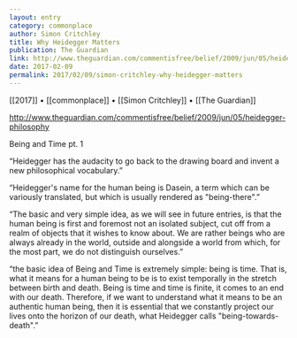 ```yaml
---
layout: entry
category: commonplace
author: Simon Critchley
title: Why Heidegger Matters
publication: The Guardian
link: http://www.theguardian.com/commentisfree/belief/2009/jun/05/heidegger-philosophy
date: 2017-02-09
permalink: 2017/02/09/simon-critchley-why-heidegger-matters
---
```


[[2017]] • [[commonplace]] • [[Simon Critchley]] • [[The Guardian]] 

http://www.theguardian.com/commentisfree/belief/2009/jun/05/heidegger-philosophy

Being and Time pt. 1

“Heidegger has the audacity to go back to the drawing board and invent a new philosophical vocabulary.”

“Heidegger's name for the human being is Dasein, a term which can be variously translated, but which is usually rendered as "being-there".”

“The basic and very simple idea, as we will see in future entries, is that the human being is first and foremost not an isolated subject, cut off from a realm of objects that it wishes to know about. We are rather beings who are always already in the world, outside and alongside a world from which, for the most part, we do not distinguish ourselves.”

“the basic idea of Being and Time is extremely simple: being is time. That is, what it means for a human being to be is to exist temporally in the stretch between birth and death. Being is time and time is finite, it comes to an end with our death. Therefore, if we want to understand what it means to be an authentic human being, then it is essential that we constantly project our lives onto the horizon of our death, what Heidegger calls "being-towards-death".”
